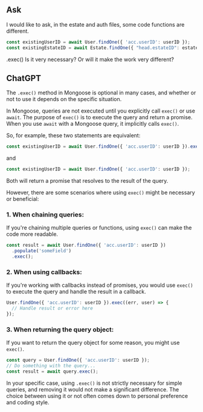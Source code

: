 ## Ask

I would like to ask, in the estate and auth files, some code functions are different.

```ts
const existingUserID = await User.findOne({ 'acc.userID': userID });
const existingEstateID = await Estate.findOne({ "head.estateID": estateID }).exec();
```

.exec() Is it very necessary? Or will it make the work very different?

## ChatGPT

The `.exec()` method in Mongoose is optional in many cases, and whether or not to use it depends on the specific situation.

In Mongoose, queries are not executed until you explicitly call `exec()` or use `await`. The purpose of `exec()` is to execute the query and return a promise. When you use `await` with a Mongoose query, it implicitly calls `exec()`.

So, for example, these two statements are equivalent:

```ts
const existingUserID = await User.findOne({ 'acc.userID': userID }).exec();
```

and

```ts
const existingUserID = await User.findOne({ 'acc.userID': userID });
```

Both will return a promise that resolves to the result of the query.

However, there are some scenarios where using `exec()` might be necessary or beneficial:

### 1. When chaining queries: 

If you're chaining multiple queries or functions, using `exec()` can make the code more readable.

```ts
const result = await User.findOne({ 'acc.userID': userID })
  .populate('someField')
  .exec();
```

### 2. When using callbacks:

If you're working with callbacks instead of promises, you would use `exec()` to execute the query and handle the result in a callback.

```ts
User.findOne({ 'acc.userID': userID }).exec((err, user) => {
  // Handle result or error here
});
```

### 3. When returning the query object: 

If you want to return the query object for some reason, you might use `exec()`.

```ts
const query = User.findOne({ 'acc.userID': userID });
// Do something with the query...
const result = await query.exec();
```

In your specific case, using `.exec()` is not strictly necessary for simple queries, and removing it would not make a significant difference. The choice between using it or not often comes down to personal preference and coding style.
